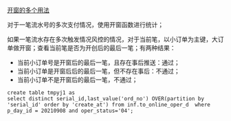

[开窗的多个用法](https://zhuanlan.zhihu.com/p/380533751)


对于一笔流水号的多次支付情况，使用开窗函数进行统计；

如果一笔流水存在多次触发情况风控的情况，对于当前笔，以小订单为主键，大订单做开窗；查看当前笔是否为开创后的最后一笔；有两种结果：

- 当前小订单号是开窗后的最后一笔，且存在事后推送：通过；
- 当前小订单是开窗后后的最后一笔，但不存在事后：不通过；
- 当前小订单不是开窗后的最后一笔，不通过；

```
create table tmpyj1 as 
select distinct serial_id,last_value('ord_no') OVER(partition by 'serial_id' order by 'create_at') from inf.to_online_oper_d  where p_day_id = 20210908 and oper_status='04';
```